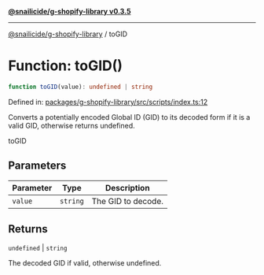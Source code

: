 [**@snailicide/g-shopify-library v0.3.5**](../README.md)

---

[@snailicide/g-shopify-library](../README.md) / toGID

# Function: toGID()

```ts
function toGID(value): undefined | string
```

Defined in:
[packages/g-shopify-library/src/scripts/index.ts:12](https://github.com/gbtunney/snailicide-monorepo/blob/master/packages/g-shopify-library/src/scripts/index.ts#L12)

Converts a potentially encoded Global ID (GID) to its decoded form if it is a
valid GID, otherwise returns undefined.

toGID

## Parameters

| Parameter | Type     | Description        |
| --------- | -------- | ------------------ |
| `value`   | `string` | The GID to decode. |

## Returns

`undefined` | `string`

The decoded GID if valid, otherwise undefined.
